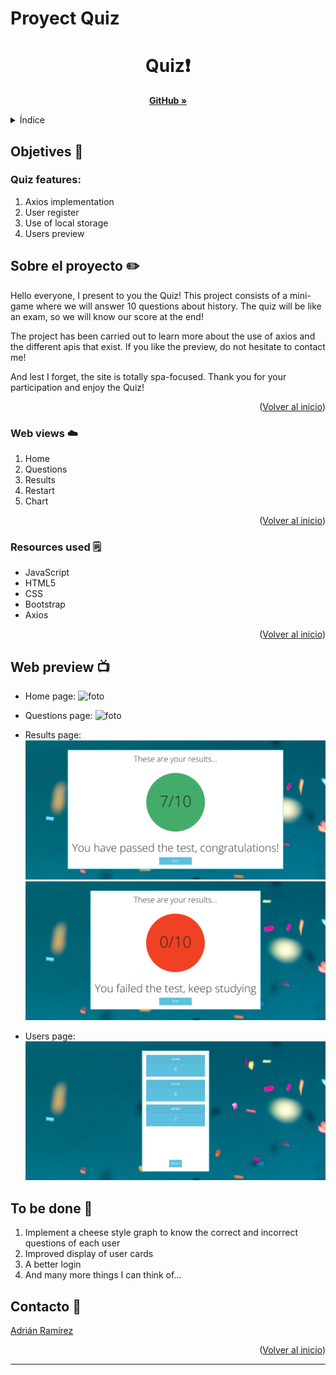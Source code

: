 # Proyect Quiz

 <h1 align="center">Quiz❗</h1>

  <p align="center">
    <a href="https://github.com/AdrianRgGit/quiz"><strong>GitHub »</strong></a>
    <br />
  </p>
</div>

<!-- TABLE OF CONTENTS -->
<details>
  <summary>Índice</summary>
  <ol>
        <li><a href="#Objetives">Objetives 🎯</a></li>
    <li>
      <a href="#About-the-project">About the project</a>
      <ul>
      </ul>   
    </li>
    <li>
      <a href="#Resources-used">Resources used</a>
      <ul>
      </ul>
    </li>
    <li><a href="#Web-preview">Web preview</a></li>
    <li><a href="#To-be-done">To be done</a></li>
    <li><a href="#Contact">Contact</a></li>
  </ol>
</details>

<!-- ABOUT THE OBJECTIVES -->

## Objetives 🎯

### Quiz features:

<objectives>
  <ol>
    <li>Axios implementation</a></li>
    <li>User register</li>
    <li>Use of local storage</li>
    <li>Users preview</a></li>
</ol>
</objectives>

<!-- ABOUT THE PROJECT -->

## Sobre el proyecto ✏️

Hello everyone, I present to you the Quiz! This project consists of a mini-game where we will answer 10 questions about history. The quiz will be like an exam, so we will know our score at the end!

The project has been carried out to learn more about the use of axios and the different apis that exist. If you like the preview, do not hesitate to contact me!

And lest I forget, the site is totally spa-focused. Thank you for your participation and enjoy the Quiz!

<p align="right">(<a href="#readme-top">Volver al inicio</a>)</p>

### Web views ☁️

<views>
  <ol>
    <li>Home</a></li>
    <li>Questions</a></li>
    <li>Results</a></li>
    <li>Restart</a></li>
    <li>Chart</a></li>
  </ol>
</views>

<p align="right">(<a href="#readme-top">Volver al inicio</a>)</p>

### Resources used 🗒️

- JavaScript
- HTML5
- CSS
- Bootstrap
- Axios

<p align="right">(<a href="#readme-top">Volver al inicio</a>)</p>

<!-- PREVIEW -->

## Web preview 📺

- Home page:
  ![foto]()

- Questions page:
  ![foto]()

- Results page:
  ![foto](assets/images/passed.png)
  ![foto](assets/images/no%20passed.png)

- Users page:
  ![foto](assets/images/user%20cards.png)

<!-- TO BE DONE -->

## To be done 💭

<objectives>
  <ol>
    <li>
    Implement a cheese style graph to know the correct and incorrect questions of each user
    </li>
    <li>Improved display of user cards</li>
    <li>A better login</li>
    <li>And many more things I can think of...</a></li>
</ol>
</objectives>

<!-- CONTACT -->

## Contacto 📲

<a href="https://github.com/AdrianRgGit?tab=repositories">Adrián Ramírez</a>

<p align="right">(<a href="#readme-top">Volver al inicio</a>)</p>

---

<!-- MARKDOWN LINKS & IMAGES -->
<!-- https://www.markdownguide.org/basic-syntax/#reference-style-links -->

[linkedin-shield]: https://img.shields.io/badge/-LinkedIn-black.svg?style=for-the-badge&logo=linkedin&colorB=555
[linkedin-url]: https://linkedin.com/in/sergiocano-dev
[product-screenshot]: images/screenshot.png
[Next.js]: https://img.shields.io/badge/next.js-000000?style=for-the-badge&logo=nextdotjs&logoColor=white
[Next-url]: https://nextjs.org/
[React.js]: https://img.shields.io/badge/React-20232A?style=for-the-badge&logo=react&logoColor=61DAFB
[React-url]: https://reactjs.org/
[Vue.js]: https://img.shields.io/badge/Vue.js-35495E?style=for-the-badge&logo=vuedotjs&logoColor=4FC08D
[Vue-url]: https://vuejs.org/
[Angular.io]: https://img.shields.io/badge/Angular-DD0031?style=for-the-badge&logo=angular&logoColor=white
[Angular-url]: https://angular.io/
[JWT]: https://img.shields.io/badge/JWT-black?style=for-the-badge&logo=JSON%20web%20tokens
[JWT-url]: https://jwt.io/
[Vercel]: https://img.shields.io/badge/vercel-%23000000.svg?style=for-the-badge&logo=vercel&logoColor=white
[Vercel-url]: https://vercel.com/
[MongoDB]: https://img.shields.io/badge/MongoDB-%234ea94b.svg?style=for-the-badge&logo=mongodb&logoColor=white
[MongoDB-url]: https://www.mongodb.com/es
[Express.js]: https://img.shields.io/badge/express.js-%23404d59.svg?style=for-the-badge&logo=express&logoColor=%2361DAFB
[Express.js-url]: https://expressjs.com/
[Node.JS]: https://img.shields.io/badge/node.js-6DA55F?style=for-the-badge&logo=node.js&logoColor=white
[Node.JS-url]: https://nodejs.org/en/
[SASS]: https://img.shields.io/badge/SASS-pink?style=for-the-badge&logo=SASS&logoColor=white
[SASS-url]: https://sass-lang.com/
[React]: https://img.shields.io/badge/React-219ebc?style=for-the-badge&logo=React&typoColor=fedcba&logoColor=white
[React-url]: https://es.reactjs.org/
[Postman]: https://img.shields.io/badge/Postman-FF6C37?style=for-the-badge&logo=postman&logoColor=white
[Postman-url]: https://www.postman.com/
